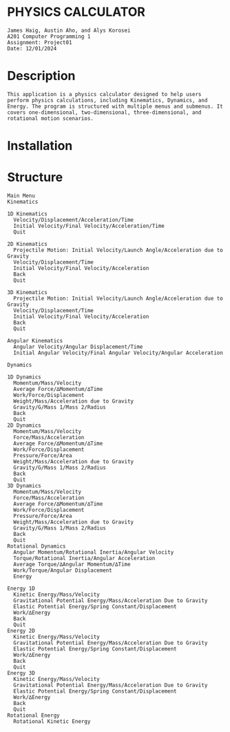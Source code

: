 # PHYSICS CALCULATOR

    James Haig, Austin Aho, and Alys Korosei
    A201 Computer Programming 1
    Assignment: Project01
    Date: 12/01/2024

# Description
    This application is a physics calculator designed to help users perform physics calculations, including Kinematics, Dynamics, and Energy. The program is structured with multiple menus and submenus. It covers one-dimensional, two-dimensional, three-dimensional, and rotational motion scenarios. 
    
# Installation
    
# Structure

    Main Menu
    Kinematics
    
    1D Kinematics
      Velocity/Displacement/Acceleration/Time 					
      Initial Velocity/Final Velocity/Acceleration/Time								
      Quit
    
    2D Kinematics
      Projectile Motion: Initial Velocity/Launch Angle/Acceleration due to Gravity
      Velocity/Displacement/Time							
      Initial Velocity/Final Velocity/Acceleration					
      Back
      Quit
    
    3D Kinematics
      Projectile Motion: Initial Velocity/Launch Angle/Acceleration due to Gravity  
      Velocity/Displacement/Time
      Initial Velocity/Final Velocity/Acceleration
      Back
      Quit
      
    Angular Kinematics
      Angular Velocity/Angular Displacement/Time
      Initial Angular Velocity/Final Angular Velocity/Angular Acceleration
    
    Dynamics
    
    1D Dynamics
      Momentum/Mass/Velocity													
      Average Force/∆Momentum/∆Time					
      Work/Force/Displacement						
      Weight/Mass/Acceleration due to Gravity				
      Gravity/G/Mass 1/Mass 2/Radius					
      Back
      Quit
    2D Dynamics
      Momentum/Mass/Velocity
      Force/Mass/Acceleration
      Average Force/∆Momentum/∆Time
      Work/Force/Displacement
      Pressure/Force/Area
      Weight/Mass/Acceleration due to Gravity
      Gravity/G/Mass 1/Mass 2/Radius
      Back
      Quit
    3D Dynamics
      Momentum/Mass/Velocity
      Force/Mass/Acceleration
      Average Force/∆Momentum/∆Time
      Work/Force/Displacement
      Pressure/Force/Area
      Weight/Mass/Acceleration due to Gravity
      Gravity/G/Mass 1/Mass 2/Radius
      Back
      Quit
    Rotational Dynamics
      Angular Momentum/Rotational Inertia/Angular Velocity			
      Torque/Rotational Inertia/Angular Acceleration
      Average Torque/∆Angular Momentum/∆Time
      Work/Torque/Angular Displacement
      Energy
    
    Energy 1D
      Kinetic Energy/Mass/Velocity						
      Gravitational Potential Energy/Mass/Acceleration Due to Gravity	
      Elastic Potential Energy/Spring Constant/Displacement		
      Work/∆Energy								
      Back	
      Quit
    Energy 2D
      Kinetic Energy/Mass/Velocity
      Gravitational Potential Energy/Mass/Acceleration Due to Gravity
      Elastic Potential Energy/Spring Constant/Displacement
      Work/∆Energy
      Back
      Quit
    Energy 3D
      Kinetic Energy/Mass/Velocity
      Gravitational Potential Energy/Mass/Acceleration Due to Gravity
      Elastic Potential Energy/Spring Constant/Displacement
      Work/∆Energy
      Back
      Quit
    Rotational Energy
      Rotational Kinetic Energy
